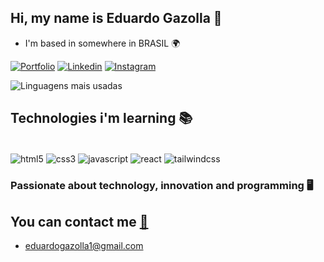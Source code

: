 ## Hi, my name is Eduardo Gazolla 👋
- I'm based in somewhere in BRASIL 🌍

[![Portfolio](https://img.shields.io/badge/Portfolio-%23000000.svg?style=for-the-badge&logo=firefox&logoColor=#FF7139)](https://eduardogazolla.com.br/)
[![Linkedin](https://img.shields.io/badge/linkedin-%230077B5.svg?style=for-the-badge&logo=linkedin&logoColor=white)](https://www.linkedin.com/in/eduardogazolla/)
[![Instagram](https://img.shields.io/badge/Instagram-%23E4405F.svg?style=for-the-badge&logo=Instagram&logoColor=white)](https://www.instagram.com/eduardogazolla/)

![Linguagens mais usadas](https://github-readme-stats.vercel.app/api/top-langs/?username=eduardogazolla&layout=compact)

## Technologies i'm learning 📚

<div style="display: inline-block"><br/>
<img align= "center" alt="html5" src="https://img.shields.io/badge/html5-%23E34F26.svg?style=for-the-badge&logo=html5&logoColor=white"/>
<img align= "center" alt="css3" src="https://img.shields.io/badge/css3-%231572B6.svg?style=for-the-badge&logo=css3&logoColor=white"/>
<img align= "center" alt="javascript" src="https://img.shields.io/badge/javascript-%23323330.svg?style=for-the-badge&logo=javascript&logoColor=%23F7DF1E"/>
<img align= "center" alt="react" src="https://img.shields.io/badge/react-%2320232a.svg?style=for-the-badge&logo=react&logoColor=%2361DAFB"/>
<img align= "center" alt="tailwindcss" src="https://img.shields.io/badge/tailwindcss-%2338B2AC.svg?style=for-the-badge&logo=tailwind-css&logoColor=white"/>
</div><br/>

### Passionate about technology, innovation and programming 🖥️

## You can contact me [📩](https://eduardogazolla.vercel.app)
- eduardogazolla1@gmail.com
